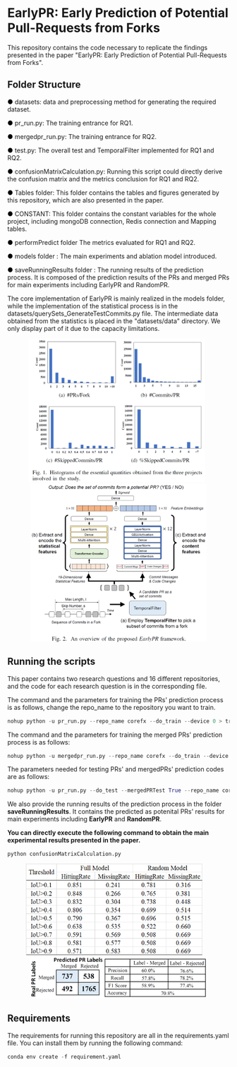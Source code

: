 # EarlyPR: Early Prediction of Potential Pull-Requests from Forks
This repository contains the code necessary to replicate the findings presented in the paper "EarlyPR: Early Prediction of Potential Pull-Requests from Forks".

## Folder Structure
<span style="color:black">●</span> datasets: data and preprocessing method for generating the required dataset.

<span style="color:black">●</span> pr_run.py: The training entrance for RQ1.

<span style="color:black">●</span> mergedpr_run.py: The training entrance for RQ2.

<span style="color:black">●</span> test.py: The overall test and TemporalFilter implemented  for RQ1 and RQ2.

<span style="color:black">●</span> confusionMatrixCalculation.py: Running this script could directly derive the confusion matrix and the metrics conclusion for RQ1 and RQ2.

<span style="color:black">●</span> Tables folder: This folder contains the tables and figures generated by this repository, which are also presented in the paper.

<span style="color:black">●</span> CONSTANT: This folder contains the constant variables for the whole project, including mongoDB connection, Redis connection and Mapping tables.

<span style="color:black">●</span> performPredict folder The metrics evaluated for RQ1 and RQ2.

<span style="color:black">●</span> models folder : The main experiments and ablation model introduced.

<span style="color:black">●</span> saveRunningResults folder : The running results of the prediction process. It is composed of the prediction results of the PRs and merged PRs for main experiments including EarlyPR and RandomPR.

The core implementation of EarlyPR is mainly realized in the models folder, while the implementation of the statistical process is in the datasets/querySets_GenerateTestCommits.py file.
The intermediate data obtained from the statistics is placed in the "datasets/data" directory. We only display part of it due to the capacity limitations.
<p align="center"> &nbsp;<img src="TablesAndFigures/Statistics.png" width="400"/>&nbsp;&nbsp;&nbsp; <img src="TablesAndFigures/overviewStructure.png" width="400"/> </p>

## Running the scripts
This paper contains two research questions and 16 different repositories, and the code for each research question is in the corresponding file.

The command and the parameters for training the PRs' prediction process is as follows, change the repo_name to the repository you want to train.
```python
nohup python -u pr_run.py --repo_name corefx --do_train --device 0 > trainCorefx.log 2>&1 &
```
The command and the parameters for training the merged PRs' prediction process is as follows:
```python
nohup python -u mergedpr_run.py --repo_name corefx --do_train --device 0 > trainMergeCorefx.log 2>&1 &
```
The parameters needed for testing  PRs' and mergedPRs' prediction codes are as follows:
```python
nohup python -u pr_run.py --do_test --mergedPRTest True --repo_name corefx  --modelPath "output/pr_output/servo/"  --MPmodelPath "output/mergepr_output/servo/" > TestCorefx.log 2>&1 &
```
We also provide the running results of the prediction process in the folder **saveRunningResults**. 
It contains the predicted as potenital PRs' results for main experiments including **EarlyPR** and **RandomPR**. 

**You can directly execute the following command to obtain the main experimental results presented in the paper.**

```python
python confusionMatrixCalculation.py
```
<p align="center"> <img src="TablesAndFigures/Table3.png" width="400"/> &nbsp;&nbsp;&nbsp;&nbsp; <img src="TablesAndFigures/Figure3.png" width="400"/> </p>

## Requirements
The requirements for running this repository are all in the requirements.yaml file. You can install them by running the following command:
```python
conda env create -f requirement.yaml
```